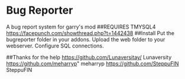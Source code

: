 # Bug Reporter
A bug report system for garry's mod
##REQUIRES TMYSQL4
https://facepunch.com/showthread.php?t=1442438
##Install
Put the bugreporter folder in your addons. Upload the web folder to your webserver. Configure SQL connections.

##Thanks for the help
https://github.com/Lunaversitay/ Lunaversity
https://github.com/meharryp" meharryp
https://github.com/SteppuFIN SteppuFIN
